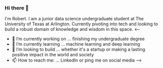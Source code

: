 ### Hi there 👋
I'm Robert. I am a junior data science undergraduate student at The University of Texas at Arlington. Currently pivoting into tech and looking to build a robust domain of knowledge and wisdom in this space.
<--
- 🔭 I’m currently working on ... finishing my undergraduate degree
- 🌱 I’m currently learning ... machine learning and deep learning
- 👯 I’m looking to build ... whether it's a startup or making a lasting positive impact in the world and society
- 📫 How to reach me: ... LinkedIn or ping me on social media
-->
